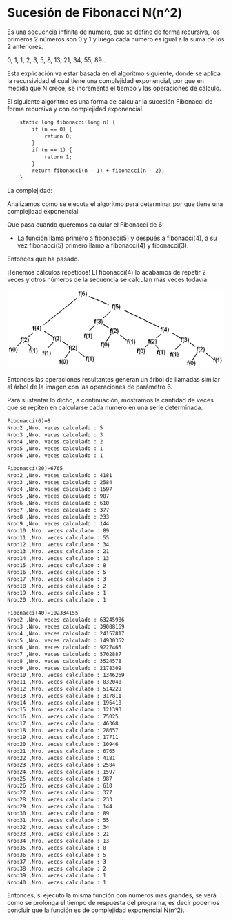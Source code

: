 # Sucesión de Fibonacci N(n^2)

Es una secuencia infinita de número, que se define de forma recursiva, los primeros 2 números son 0 y 1 y luego cada numero es igual a la suma de los 2 anteriores.

0, 1, 1, 2, 3, 5, 8, 13, 21, 34, 55, 89...

Esta explicación va estar basada en el algoritmo siguiente, donde se aplica la recursividad el cual tiene una complejidad exponencial, por que en medida que N crece, se incrementa el tiempo y las operaciones de cálculo.

El siguiente algoritmo es una forma de calcular la sucesión Fibonacci de forma recursiva y con complejidad exponencial.
```
    static long fibonacci(long n) {
        if (n == 0) {
            return 0;
        }
        if (n == 1) {
            return 1;
        }
        return fibonacci(n - 1) + fibonacci(n - 2);
    }
```

La complejidad:

Analizamos como se ejecuta el algoritmo para determinar por que tiene una complejidad exponencial.

Que pasa cuando queremos calcular el Fibonacci de 6:
-	La función llama primero a fibonacci(5) y después a fibonacci(4), a su vez fibonacci(5) primero llamo a fibonacci(4) y fibonacci(3).

Entonces que ha pasado.

¡Tenemos cálculos repetidos!
El fibonacci(4) lo acabamos de repetir 2 veces y otros números de la secuencia se calculan más veces todavía.

![alt text](https://github.com/rclaros/ADS-2019-I/blob/master/fibonacci-arbol.png)

Entonces las operaciones resultantes generan un árbol de llamadas similar al árbol de la imagen con las operaciones de parámetro 6.

Para sustentar lo dicho, a continuación, mostramos la cantidad de veces que se repiten en calcularse cada numero en una serie determinada.

```
Fibonacci(6)=8
Nro:2 ,Nro. veces calculado : 5
Nro:3 ,Nro. veces calculado : 3
Nro:4 ,Nro. veces calculado : 2
Nro:5 ,Nro. veces calculado : 1
Nro:6 ,Nro. veces calculado : 1
```
```
Fibonacci(20)=6765
Nro:2 ,Nro. veces calculado : 4181
Nro:3 ,Nro. veces calculado : 2584
Nro:4 ,Nro. veces calculado : 1597
Nro:5 ,Nro. veces calculado : 987
Nro:6 ,Nro. veces calculado : 610
Nro:7 ,Nro. veces calculado : 377
Nro:8 ,Nro. veces calculado : 233
Nro:9 ,Nro. veces calculado : 144
Nro:10 ,Nro. veces calculado : 89
Nro:11 ,Nro. veces calculado : 55
Nro:12 ,Nro. veces calculado : 34
Nro:13 ,Nro. veces calculado : 21
Nro:14 ,Nro. veces calculado : 13
Nro:15 ,Nro. veces calculado : 8
Nro:16 ,Nro. veces calculado : 5
Nro:17 ,Nro. veces calculado : 3
Nro:18 ,Nro. veces calculado : 2
Nro:19 ,Nro. veces calculado : 1
Nro:20 ,Nro. veces calculado : 1
```
```
Fibonacci(40)=102334155
Nro:2 ,Nro. veces calculado : 63245986
Nro:3 ,Nro. veces calculado : 39088169
Nro:4 ,Nro. veces calculado : 24157817
Nro:5 ,Nro. veces calculado : 14930352
Nro:6 ,Nro. veces calculado : 9227465
Nro:7 ,Nro. veces calculado : 5702887
Nro:8 ,Nro. veces calculado : 3524578
Nro:9 ,Nro. veces calculado : 2178309
Nro:10 ,Nro. veces calculado : 1346269
Nro:11 ,Nro. veces calculado : 832040
Nro:12 ,Nro. veces calculado : 514229
Nro:13 ,Nro. veces calculado : 317811
Nro:14 ,Nro. veces calculado : 196418
Nro:15 ,Nro. veces calculado : 121393
Nro:16 ,Nro. veces calculado : 75025
Nro:17 ,Nro. veces calculado : 46368
Nro:18 ,Nro. veces calculado : 28657
Nro:19 ,Nro. veces calculado : 17711
Nro:20 ,Nro. veces calculado : 10946
Nro:21 ,Nro. veces calculado : 6765
Nro:22 ,Nro. veces calculado : 4181
Nro:23 ,Nro. veces calculado : 2584
Nro:24 ,Nro. veces calculado : 1597
Nro:25 ,Nro. veces calculado : 987
Nro:26 ,Nro. veces calculado : 610
Nro:27 ,Nro. veces calculado : 377
Nro:28 ,Nro. veces calculado : 233
Nro:29 ,Nro. veces calculado : 144
Nro:30 ,Nro. veces calculado : 89
Nro:31 ,Nro. veces calculado : 55
Nro:32 ,Nro. veces calculado : 34
Nro:33 ,Nro. veces calculado : 21
Nro:34 ,Nro. veces calculado : 13
Nro:35 ,Nro. veces calculado : 8
Nro:36 ,Nro. veces calculado : 5
Nro:37 ,Nro. veces calculado : 3
Nro:38 ,Nro. veces calculado : 2
Nro:39 ,Nro. veces calculado : 1
Nro:40 ,Nro. veces calculado : 1
```

Entonces, si ejecuto la misma función con números mas grandes, se verá como se prolonga el tiempo de respuesta del programa, es decir podemos concluir que la función es de complejidad exponencial N(n^2).
